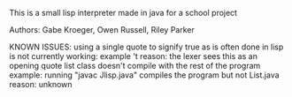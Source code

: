 This is a small lisp interpreter made in java for a school project

Authors: Gabe Kroeger, Owen Russell, Riley Parker

KNOWN ISSUES:
    using a single quote to signify true as is often done in lisp is not currently working:
        example 't
        reason: the lexer sees this as an opening quote
    list class doesn't compile with the rest of the program
        example: running "javac Jlisp.java" compiles the program but not List.java
        reason: unknown